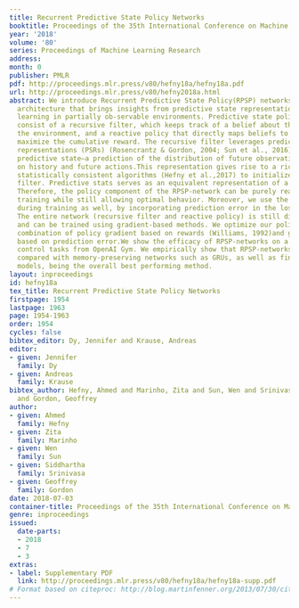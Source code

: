 ```yaml
---
title: Recurrent Predictive State Policy Networks
booktitle: Proceedings of the 35th International Conference on Machine Learning
year: '2018'
volume: '80'
series: Proceedings of Machine Learning Research
address: 
month: 0
publisher: PMLR
pdf: http://proceedings.mlr.press/v80/hefny18a/hefny18a.pdf
url: http://proceedings.mlr.press/v80/hefny2018a.html
abstract: We introduce Recurrent Predictive State Policy(RPSP) networks, a recurrent
  architecture that brings insights from predictive state representations to reinforcement
  learning in partially ob-servable environments. Predictive state policy networks
  consist of a recursive filter, which keeps track of a belief about the state of
  the environment, and a reactive policy that directly maps beliefs to actions, to
  maximize the cumulative reward. The recursive filter leverages predictive state
  representations (PSRs) (Rosencrantz & Gordon, 2004; Sun et al., 2016) by modeling
  predictive state—a prediction of the distribution of future observations conditioned
  on history and future actions.This representation gives rise to a rich class of
  statistically consistent algorithms (Hefny et al.,2017) to initialize the recursive
  filter. Predictive stats serves as an equivalent representation of a belief state.
  Therefore, the policy component of the RPSP-network can be purely reactive, simplifying
  training while still allowing optimal behavior. Moreover, we use the PSR interpretation
  during training as well, by incorporating prediction error in the loss function.
  The entire network (recursive filter and reactive policy) is still differentiable
  and can be trained using gradient-based methods. We optimize our policy using a
  combination of policy gradient based on rewards (Williams, 1992)and gradient descent
  based on prediction error.We show the efficacy of RPSP-networks on a set of robotic
  control tasks from OpenAI Gym. We empirically show that RPSP-networks perform well
  compared with memory-preserving networks such as GRUs, as well as finite memory
  models, being the overall best performing method.
layout: inproceedings
id: hefny18a
tex_title: Recurrent Predictive State Policy Networks
firstpage: 1954
lastpage: 1963
page: 1954-1963
order: 1954
cycles: false
bibtex_editor: Dy, Jennifer and Krause, Andreas
editor:
- given: Jennifer
  family: Dy
- given: Andreas
  family: Krause
bibtex_author: Hefny, Ahmed and Marinho, Zita and Sun, Wen and Srinivasa, Siddhartha
  and Gordon, Geoffrey
author:
- given: Ahmed
  family: Hefny
- given: Zita
  family: Marinho
- given: Wen
  family: Sun
- given: Siddhartha
  family: Srinivasa
- given: Geoffrey
  family: Gordon
date: 2018-07-03
container-title: Proceedings of the 35th International Conference on Machine Learning
genre: inproceedings
issued:
  date-parts:
  - 2018
  - 7
  - 3
extras:
- label: Supplementary PDF
  link: http://proceedings.mlr.press/v80/hefny18a/hefny18a-supp.pdf
# Format based on citeproc: http://blog.martinfenner.org/2013/07/30/citeproc-yaml-for-bibliographies/
---
```

